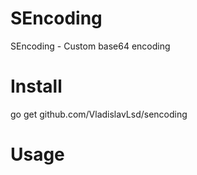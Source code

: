 # SEncoding
SEncoding - Custom base64 encoding 

# Install
go get github.com/VladislavLsd/sencoding

# Usage
